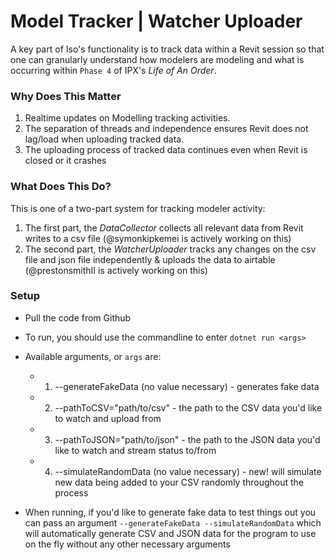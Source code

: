 # Model Tracker | Watcher Uploader
A key part of Iso's functionality is to track data within a Revit session so that one can granularly understand how modelers are modeling and what is occurring within `Phase 4` of IPX's *Life of An Order*.

### Why Does This Matter
1. Realtime updates on Modelling tracking activities.
2. The  separation of threads and independence ensures Revit does not lag/load when uploading tracked data.
3. The uploading process of tracked data continues even when Revit is closed or it crashes


### What Does This Do?
This is one of a two-part system for tracking modeler activity:
1. The first part, the *DataCollector* collects all relevant data from Revit writes to a csv file (@symonkipkemei is actively working on this)
2. The second part, the *WatcherUploader* tracks any changes on the csv file and json file independently & uploads the data to airtable (@prestonsmithII is actively working on this)

### Setup
- Pull the code from Github
- To run, you should use the commandline to enter `dotnet run <args>`
- Available arguments, or `args` are:
  * 1. --generateFakeData (no value necessary) - generates fake data
  * 2. --pathToCSV="path/to/csv" - the path to the CSV data you'd like to watch and upload from
  * 3. --pathToJSON="path/to/json" - the path to the JSON data you'd like to watch and stream status to/from
  * 4. --simulateRandomData (no value necessary) - new! will simulate new data being added to your CSV randomly throughout the process

- When running, if you'd like to generate fake data to test things out you can pass an argument `--generateFakeData --simulateRandomData` which will automatically generate CSV and JSON data for the program to use on the fly without any other necessary arguments
